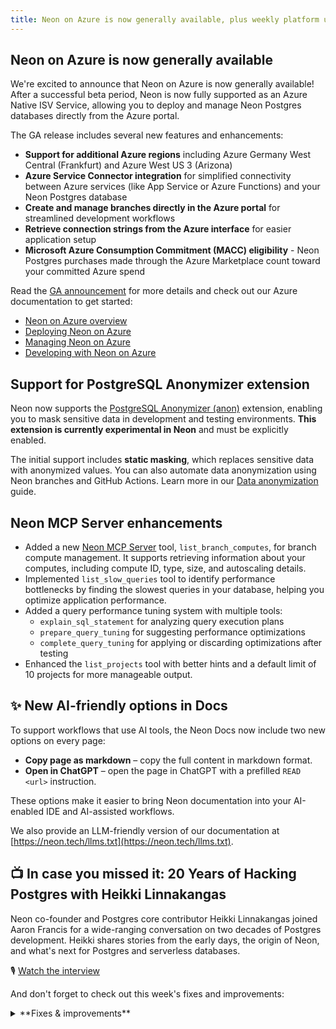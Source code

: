 ```yaml
---
title: Neon on Azure is now generally available, plus weekly platform updates
---
```


## Neon on Azure is now generally available

We're excited to announce that Neon on Azure is now generally available! After a successful beta period, Neon is now fully supported as an Azure Native ISV Service, allowing you to deploy and manage Neon Postgres databases directly from the Azure portal.

The GA release includes several new features and enhancements:

- **Support for additional Azure regions** including Azure Germany West Central (Frankfurt) and Azure West US 3 (Arizona)
- **Azure Service Connector integration** for simplified connectivity between Azure services (like App Service or Azure Functions) and your Neon Postgres database
- **Create and manage branches directly in the Azure portal** for streamlined development workflows
- **Retrieve connection strings from the Azure interface** for easier application setup
- **Microsoft Azure Consumption Commitment (MACC) eligibility** - Neon Postgres purchases made through the Azure Marketplace count toward your committed Azure spend

Read the [GA announcement](https://neon.tech/blog/azure-native-integration-ga) for more details and check out our Azure documentation to get started:

- [Neon on Azure overview](https://neon.tech/docs/manage/azure)
- [Deploying Neon on Azure](https://neon.tech/docs/azure/azure-deploy)
- [Managing Neon on Azure](https://neon.tech/docs/azure/azure-manage)
- [Developing with Neon on Azure](https://neon.tech/docs/azure/azure-develop)

## Support for PostgreSQL Anonymizer extension

Neon now supports the [PostgreSQL Anonymizer (anon)](/docs/extensions/postgresql-anonymizer) extension, enabling you to mask sensitive data in development and testing environments. **This extension is currently experimental in Neon** and must be explicitly enabled.

The initial support includes **static masking**, which replaces sensitive data with anonymized values. You can also automate data anonymization using Neon branches and GitHub Actions. Learn more in our [Data anonymization](/docs/workflows/data-anonymization) guide.

## Neon MCP Server enhancements

- Added a new [Neon MCP Server](https://github.com/neondatabase-labs/mcp-server-neon) tool, `list_branch_computes`, for branch compute management. It supports retrieving information about your computes, including compute ID, type, size, and autoscaling details.
- Implemented `list_slow_queries` tool to identify performance bottlenecks by finding the slowest queries in your database, helping you optimize application performance.
- Added a query performance tuning system with multiple tools:
  - `explain_sql_statement` for analyzing query execution plans
  - `prepare_query_tuning` for suggesting performance optimizations
  - `complete_query_tuning` for applying or discarding optimizations after testing
- Enhanced the `list_projects` tool with better hints and a default limit of 10 projects for more manageable output.

## ✨ New AI-friendly options in Docs

To support workflows that use AI tools, the Neon Docs now include two new options on every page:

- **Copy page as markdown** – copy the full content in markdown format.
- **Open in ChatGPT** – open the page in ChatGPT with a prefilled `READ <url>` instruction.

These options make it easier to bring Neon documentation into your AI-enabled IDE and AI-assisted workflows.

We also provide an LLM-friendly version of our documentation at [https://neon.tech/llms.txt](https://neon.tech/llms.txt).

## 📺 In case you missed it: 20 Years of Hacking Postgres with Heikki Linnakangas

Neon co-founder and Postgres core contributor Heikki Linnakangas joined Aaron Francis for a wide-ranging conversation on two decades of Postgres development. Heikki shares stories from the early days, the origin of Neon, and what's next for Postgres and serverless databases.

🎙 [Watch the interview](https://www.youtube.com/watch?v=_SESrrvyuko)

And don't forget to check out this week's fixes and improvements:

<details>

<summary>**Fixes & improvements**</summary>

- **Neon Console**

  - Fixed an issue that permitted trailing spaces in Neon Organization names, and improved organization naming to default to the account email address if the user account first name is not defined.
  - Improved **Parent branch** badges on child branch pages to better support long branch names. Long names now truncate with an ellipsis and display in full on hover. Previously, long names could overflow the badge area.
  - Removed a duplicate **Monitoring** entry from the Neon Console sidebar. **Monitoring** now appears only under the **Branch** section.
  - Enhanced the Autoscaling slider in compute settings to provide a better user experience when configuring autoscaling ranges. The slider now intelligently adjusts to ensure valid min/max values are always enforced.
  - Redesigned the project settings page to provide a more streamlined experience. All settings are now consolidated on a single page with easy navigation between sections, replacing the previous multi-tab interface.
  - Fixed an issue where organization users were incorrectly shown Early Access program options in their account settings.

- **Neon API**

  - Fixed an issue in the [Create project](https://api-docs.neon.tech/reference/createproject) API where specifying [shared preloaded libraries](/docs/extensions/pg-extensions#extensions-with-preloaded-libraries) for Postgres extensions did not apply the requested settings. Projects were created successfully, but the configuration was ignored.

- **Backup & Restore** (available in [Early Access](https://console.neon.tech/app/settings#early-access))

  - Enhanced snapshot functionality on the **Backup & Restore** page in the Neon Console to support archived branches. Previously, creating a snapshot of an archived branch would fail. Now, the branch is automatically unarchived before the snapshot is created.
  - Fixed an issue that caused restore operations from the same snapshot to fail due to duplicate branch names. Previously, attempting to restore multiple times triggered a `Request failed: branch with that name already exists` error.

</details>
